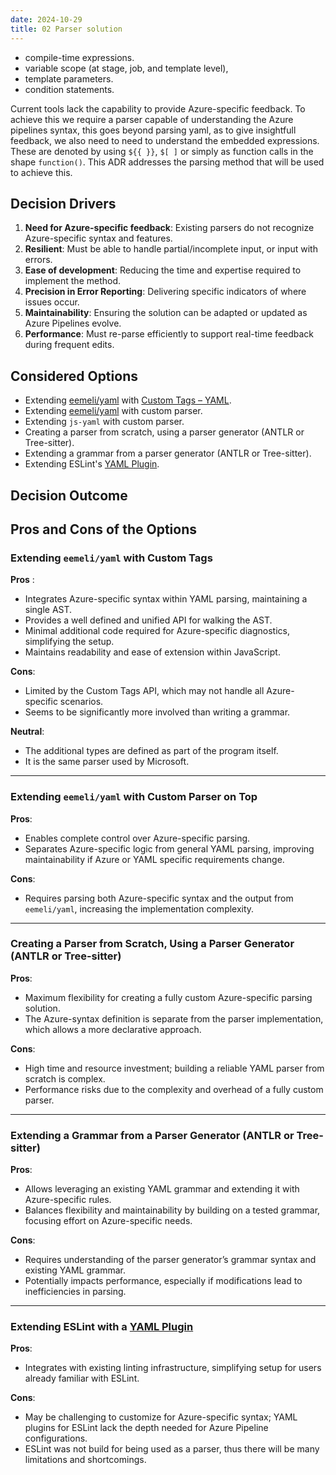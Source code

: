 ```yaml
---
date: 2024-10-29
title: 02 Parser solution
---
```

- compile-time expressions.
- variable scope (at stage, job, and template level),
- template parameters.
- condition statements. 

Current tools lack the capability to provide Azure-specific feedback. To achieve this we require a parser capable of understanding the Azure pipelines syntax, this goes beyond parsing yaml, as to give insightfull feedback, we also need to need to understand the embedded expressions. These are denoted by using `${{ }}`, `$[ ]`  or simply as function calls in the shape `function()`. This ADR addresses the parsing method that will be used to achieve this.

## Decision Drivers
1. **Need for Azure-specific feedback**: Existing parsers do not recognize Azure-specific syntax and features.
1. **Resilient**: Must be able to handle partial/incomplete input, or input with errors.
2. **Ease of development**: Reducing the time and expertise required to implement the method.
4. **Precision in Error Reporting**: Delivering specific indicators of where issues occur.
3. **Maintainability**: Ensuring the solution can be adapted or updated as Azure Pipelines evolve.
5. **Performance**: Must re-parse efficiently to support real-time feedback during frequent edits.

## Considered Options
- Extending [eemeli/yaml](https://eemeli.org/yaml/) with [Custom Tags – YAML](https://eemeli.org/yaml/#writing-custom-tags).
- Extending [eemeli/yaml](https://eemeli.org/yaml/) with custom parser.
- Extending `js-yaml` with custom parser.
- Creating a parser from scratch, using a parser generator (ANTLR or Tree-sitter).
- Extending a grammar from a parser generator (ANTLR or Tree-sitter).
- Extending ESLint's [YAML Plugin](https://www.npmjs.com/package/eslint-plugin-yml).

## Decision Outcome


## Pros and Cons of the Options
### Extending `eemeli/yaml` with Custom Tags

**Pros** :
- Integrates Azure-specific syntax within YAML parsing, maintaining a single AST.
- Provides a well defined and unified API for walking the AST.
- Minimal additional code required for Azure-specific diagnostics, simplifying the setup.
- Maintains readability and ease of extension within JavaScript.

 **Cons**:
- Limited by the Custom Tags API, which may not handle all Azure-specific scenarios.
- Seems to be significantly more involved than writing a grammar.

**Neutral**:
- The additional types are defined as part of the program itself.
- It is the same parser used by Microsoft.


---

### Extending `eemeli/yaml` with Custom Parser on Top

 **Pros**:
 - Enables complete control over Azure-specific parsing.
 - Separates Azure-specific logic from general YAML parsing, improving maintainability if Azure or YAML specific requirements change.
 
 **Cons**:
 - Requires parsing both Azure-specific syntax and the output from `eemeli/yaml`, increasing the implementation complexity.

---

### Creating a Parser from Scratch, Using a Parser Generator (ANTLR or Tree-sitter)

 **Pros**:
 - Maximum flexibility for creating a fully custom Azure-specific parsing solution.
 - The Azure-syntax definition is separate from the parser implementation, which allows a more declarative approach.
 
 **Cons**:
 - High time and resource investment; building a reliable YAML parser from scratch is complex.
 - Performance risks due to the complexity and overhead of a fully custom parser.

---

### Extending a Grammar from a Parser Generator (ANTLR or Tree-sitter)

 **Pros**:
 - Allows leveraging an existing YAML grammar and extending it with Azure-specific rules.
 - Balances flexibility and maintainability by building on a tested grammar, focusing effort on Azure-specific needs.
 
 **Cons**:
 - Requires understanding of the parser generator’s grammar syntax and existing YAML grammar.
 - Potentially impacts performance, especially if modifications lead to inefficiencies in parsing.

---

### Extending ESLint with a [YAML Plugin](https://www.npmjs.com/package/eslint-plugin-yml)

 **Pros**:
 - Integrates with existing linting infrastructure, simplifying setup for users already familiar with ESLint.
 
 **Cons**:
 - May be challenging to customize for Azure-specific syntax; YAML plugins for ESLint lack the depth needed for Azure Pipeline configurations.
 - ESLint was not build for being used as a parser, thus there will be many limitations and shortcomings.
